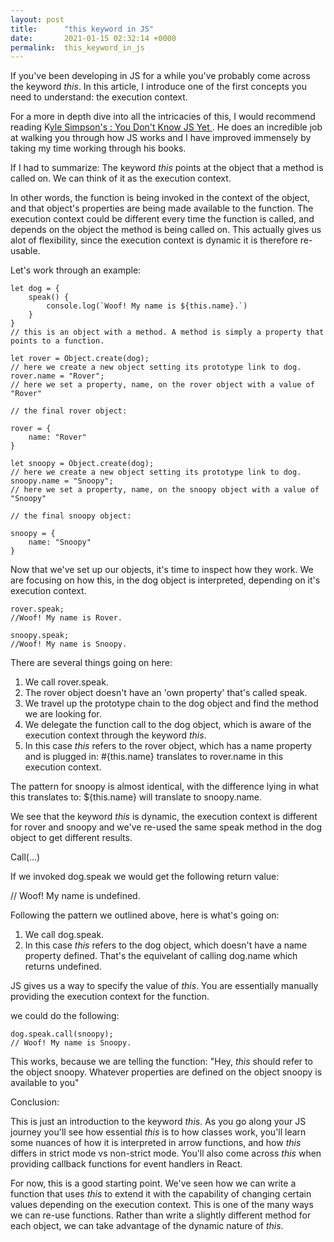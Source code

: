 ```yaml
---
layout: post
title:      "this keyword in JS"
date:       2021-01-15 02:32:14 +0000
permalink:  this_keyword_in_js
---
```



If you've been developing in JS for a while you've probably come across the keyword *this*. 
In this article, I introduce one of the first concepts you need to understand: the execution context. 

For a more in depth dive into all the intricacies of this, I would recommend reading K[yle Simpson's : You Don't Know JS Yet ](https://github.com/getify/You-Dont-Know-JS). He does an incredible job at walking you through how JS works and I have improved immensely by taking my time working through his books.

If I had to summarize: The keyword *this* points at the object that a method is called on. We can think of it as the execution context.

In other words, the function is being invoked in the context of the object, and that object's properties are being made available to the function. The execution context could be different every time the function is called, and depends on the object the method is being called on. 
This actually gives us alot of flexibility, since the execution context is dynamic it is therefore re-usable.

Let's work through an example:

```
let dog = {
    speak() {
        console.log(`Woof! My name is ${this.name}.`)
    }
}
// this is an object with a method. A method is simply a property that points to a function.

let rover = Object.create(dog);
// here we create a new object setting its prototype link to dog.
rover.name = "Rover";
// here we set a property, name, on the rover object with a value of "Rover"

// the final rover object:

rover = {
    name: "Rover"
}

let snoopy = Object.create(dog);
// here we create a new object setting its prototype link to dog.
snoopy.name = "Snoopy";
// here we set a property, name, on the snoopy object with a value of "Snoopy"

// the final snoopy object:

snoopy = {
    name: "Snoopy"
}
```

Now that we've set up our objects, it's time to inspect how they work. We are focusing on how this, in the dog object is interpreted, depending on it's execution context.

```
rover.speak;
//Woof! My name is Rover.

snoopy.speak;
//Woof! My name is Snoopy.
```

There are several things going on here:
1. We call rover.speak.
2. The rover object doesn't have an 'own property' that's called speak.
3. We travel up the prototype chain to the dog object and find the method we are looking for.
4. We delegate the function call to the dog object, which is aware of the execution context through the keyword *this*.
5. In this case *this* refers to the rover object, which has a name property and is plugged in: #{this.name} translates 
     to rover.name in this execution context.
		 
The pattern for snoopy is almost identical, with the difference lying in what this translates to: ${this.name} will translate to snoopy.name.

We see that the keyword *this* is dynamic, the execution context is different for rover and snoopy and we've re-used the same speak method in the dog object to get different results.

Call(...)

If we invoked dog.speak we would get the following return value:

// Woof! My name is undefined.

Following the pattern we outlined above, here is what's going on:

1. We call dog.speak.
2. In this case *this* refers to the dog object, which doesn't have a name property defined. 
    That's the equivelant of calling dog.name which returns undefined.

JS gives us a way to specify the value of *this*. You are essentially manually providing the execution context for the function.

we could do the following:

```
dog.speak.call(snoopy);
// Woof! My name is Snoopy.
```

This works, because we are telling the function: "Hey, *this* should refer to the object snoopy. Whatever properties are defined on the object snoopy is available to you"

Conclusion:

This is just an introduction to the keyword *this*. As you go along your JS journey you'll see how essential *this* is to how classes work, you'll learn some nuances of how it is interpreted in arrow functions, and how *this* differs in strict mode vs non-strict mode. You'll also come across *this* when providing callback functions for event handlers in React.

For now, this is a good starting point. We've seen how we can write a function that uses *this* to extend it with the capability of changing certain values depending on the execution context. This is one of the many ways we can re-use functions. Rather than write a slightly different method for each object, we can take advantage of the dynamic nature of *this*.
